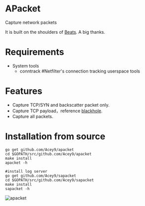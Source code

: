 # APacket

Capture network packets

It is built on the shoulders of [Beats](https://github.com/elastic/beats). A big thanks.

# Requirements
* System tools
  * conntrack #Netfilter's connection tracking userspace tools

# Features

* Capture TCP/SYN and backscatter packet only.
* Capture TCP payload，reference [blackhole](https://github.com/dudeintheshell/blackhole).
* Capture all packets.

# Installation from source

```
go get github.com/Acey9/apacket
cd $GOPATH/src/github.com/Acey9/apacket
make install
apacket -h

#install log server
go get github.com/Acey9/sapacket
cd $GOPATH/src/github.com/Acey9/sapacket
make install
sapacket -h
```

![apacket](docs/images/rps.png)
